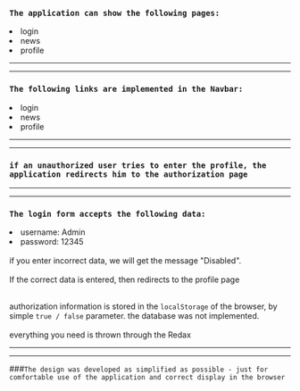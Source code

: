 ### `The application can show the following pages:`

<li>login</li>
<li>news</li>
<li>profile</li>

<hr>
<hr>

### `The following links are implemented in the Navbar:`

<li>login</li>
<li>news</li>
<li>profile</li>

<hr>
<hr>

### `if an unauthorized user tries to enter the profile, the application redirects him to the authorization page`

<hr>
<hr>

### `The login form accepts the following data:`

<li>username: Admin</li>
<li>password: 12345</li>
<br>
if you enter incorrect data, we will get the message "Disabled".
<br>
<br>
If the correct data is entered, then redirects to the profile page
<br>
<br>

authorization information is stored in the
`localStorage`
of the browser, by simple 
`true / false` 
parameter. the database was not implemented.
<br>
<br>
everything you need is thrown through the Redax

<hr>
<hr>

###`The design was developed as simplified as possible - just for comfortable use of the application and correct display in the browser`

